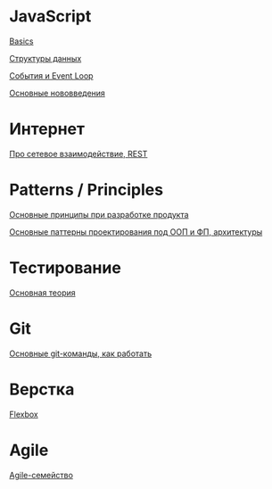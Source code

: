JavaScript
=====================

[Basics](./answers/basics.md)

[Структуры данных](./answers/dataStructure.md)

[События и Event Loop](./answers/events.md)

[Основные нововведения](./answers/feature.md)

Интернет
=====================

[Про сетевое взаимодействие, REST](./answers/network.md)

Patterns / Principles
=====================

[Основные принципы при разработке продукта](./answers/principles.md)

[Основные паттерны проектирования под ООП и ФП, архитектуры](./answers/patterns.md)

Тестирование
=====================

[Основная теория](./answers/tests.md)

Git
=====================
[Основные git-команды, как работать](./answers/git.md)

Верстка 
=====================
[Flexbox](./answers/flexbox.md)

Agile 
=====================
[Agile-семейство](./answers/agile.md)
